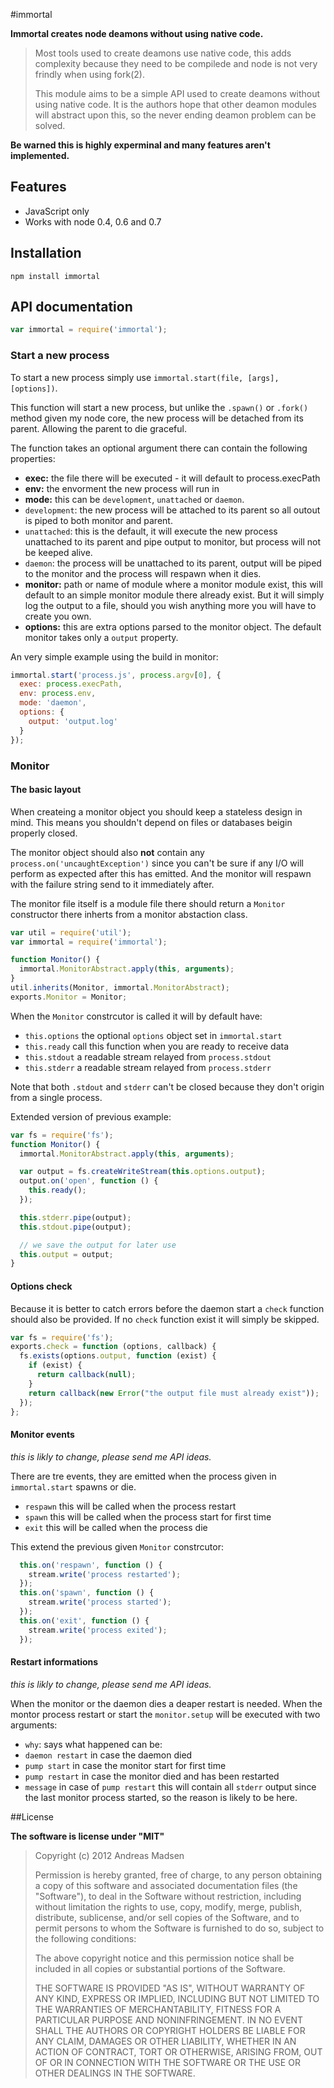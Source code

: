 #immortal

**Immortal creates node deamons without using native code.**

> Most tools used to create deamons use native code, this adds complexity because
> they need to be compilede and node is not very frindly when using fork(2).
>
> This module aims to be a simple API used to create deamons without using native
> code. It is the authors hope that other deamon modules will abstract upon this,
> so the never ending deamon problem can be solved.

**Be warned this is highly experminal and many features aren't implemented.**

## Features
 - JavaScript only
 - Works with node 0.4, 0.6 and 0.7

## Installation

```sheel
npm install immortal
```

## API documentation

```JavaScript
var immortal = require('immortal');
```

### Start a new process

To start a new process simply use `immortal.start(file, [args], [options])`.

This function will start a new process, but unlike the `.spawn()` or `.fork()` method
given my node core, the new process will be detached from its parent. Allowing the parent
to die graceful.

The function takes an optional argument there can contain the following properties:

* **exec:** the file there will be executed - it will default to process.execPath
* **env:** the envorment the new process will run in
* **mode:** this can be `development`, `unattached` or `daemon`.
 * `development`: the new process will be attached to its parent so all outout is
    piped to both monitor and parent.
 * `unattached`: this is the default, it will execute the new process unattached
    to its parent and pipe output to monitor,
    but process will not be keeped alive.
 * `daemon`: the process will be unattached to its parent, output will be piped
    to the monitor and the process will respawn when it dies.
* **monitor:** path or name of module where a monitor module exist, this will default to an
  simple monitor module there already exist. But it will simply log the output to a file,
  should you wish anything more you will have to create you own.
* **options:** this are extra options parsed to the monitor object. The default
  monitor takes only a `output` property.

An very simple example using the build in monitor:

```JavaScript
immortal.start('process.js', process.argv[0], {
  exec: process.execPath,
  env: process.env,
  mode: 'daemon',
  options: {
    output: 'output.log'
  }
});
```

### Monitor

#### The basic layout
When createing a monitor object you should keep a stateless design in mind.
This means you shouldn't depend on files or databases beigin properly closed.

The monitor object should also **not** contain any `process.on('uncaughtException')`
since you can't be sure if any I/O will perform as expected after this has emitted.
And the monitor will respawn with the failure string send to it immediately after.

The monitor file itself is a module file there should return a `Monitor` constructor
there inherts from a monitor abstaction class.

```JavaScript
var util = require('util');
var immortal = require('immortal');

function Monitor() {
  immortal.MonitorAbstract.apply(this, arguments);
}
util.inherits(Monitor, immortal.MonitorAbstract);
exports.Monitor = Monitor;
```

When the `Monitor` constrcutor is called it will by default have:
* `this.options` the optional `options` object set in `immortal.start`
* `this.ready` call this function when you are ready to receive data
* `this.stdout` a readable stream relayed from `process.stdout`
* `this.stderr` a readable stream relayed from `process.stderr`

Note that both `.stdout` and `stderr` can't be closed because they don't origin from
a single process.

Extended version of previous example:

```JavaScript
var fs = require('fs');
function Monitor() {
  immortal.MonitorAbstract.apply(this, arguments);

  var output = fs.createWriteStream(this.options.output);
  output.on('open', function () {
    this.ready();
  });

  this.stderr.pipe(output);
  this.stdout.pipe(output);

  // we save the output for later use
  this.output = output;
}
```

#### Options check

Because it is better to catch errors before the daemon start a `check` function should
also be provided. If no `check` function exist it will simply be skipped.

```JavaScript
var fs = require('fs');
exports.check = function (options, callback) {
  fs.exists(options.output, function (exist) {
    if (exist) {
      return callback(null);
    }
    return callback(new Error("the output file must already exist"));
  });
};
```

#### Monitor events

_this is likly to change, please send me API ideas._

There are tre events, they are emitted when the process given in `immortal.start`
spawns or die.

* `respawn` this will be called when the process restart
* `spawn` this will be called when the process start for first time
* `exit` this will be called when the process die

This extend the previous given `Monitor` constrcutor:

```JavaScript
  this.on('respawn', function () {
    stream.write('process restarted');
  });
  this.on('spawn', function () {
    stream.write('process started');
  });
  this.on('exit', function () {
    stream.write('process exited');
  });
```

#### Restart informations

_this is likly to change, please send me API ideas._

When the monitor or the daemon dies a deaper restart is needed. When the montor
process restart or start the `monitor.setup` will be executed with two arguments:

* `why`: says what happened can be:
 * `daemon restart` in case the daemon died
 * `pump start` in case the monitor start for first time
 * `pump restart` in case the monitor died and has been restarted
* `message` in case of `pump restart` this will contain all `stderr` output since
  the last monitor process started, so the reason is likely to be here.

##License

**The software is license under "MIT"**

> Copyright (c) 2012 Andreas Madsen
>
> Permission is hereby granted, free of charge, to any person obtaining a copy
> of this software and associated documentation files (the "Software"), to deal
> in the Software without restriction, including without limitation the rights
> to use, copy, modify, merge, publish, distribute, sublicense, and/or sell
> copies of the Software, and to permit persons to whom the Software is
> furnished to do so, subject to the following conditions:
>
> The above copyright notice and this permission notice shall be included in
> all copies or substantial portions of the Software.
>
> THE SOFTWARE IS PROVIDED "AS IS", WITHOUT WARRANTY OF ANY KIND, EXPRESS OR
> IMPLIED, INCLUDING BUT NOT LIMITED TO THE WARRANTIES OF MERCHANTABILITY,
> FITNESS FOR A PARTICULAR PURPOSE AND NONINFRINGEMENT. IN NO EVENT SHALL THE
> AUTHORS OR COPYRIGHT HOLDERS BE LIABLE FOR ANY CLAIM, DAMAGES OR OTHER
> LIABILITY, WHETHER IN AN ACTION OF CONTRACT, TORT OR OTHERWISE, ARISING FROM,
> OUT OF OR IN CONNECTION WITH THE SOFTWARE OR THE USE OR OTHER DEALINGS IN
> THE SOFTWARE.
